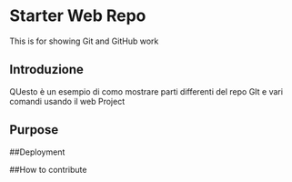 # Starter Web Repo

This is for showing Git and GitHub work
## Introduzione
QUesto è un esempio di como mostrare parti differenti del repo GIt 
e vari comandi usando il web Project

## Purpose

##Deployment

##How to contribute